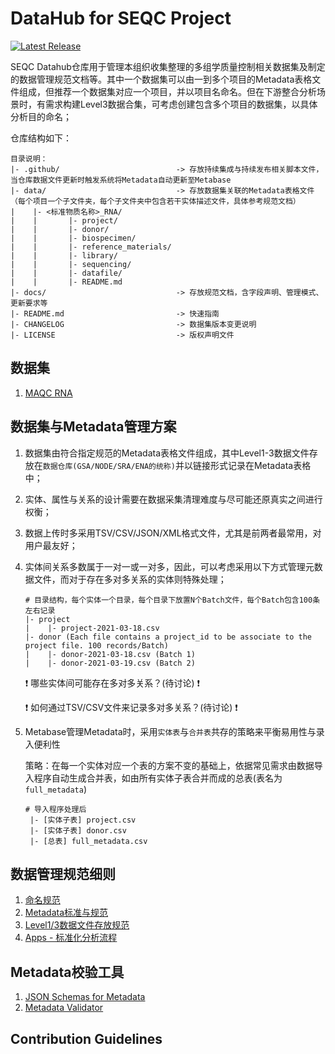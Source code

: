 # DataHub for SEQC Project

[![Latest Release](https://img.shields.io/github/release/biominer-lab/seqc-datahub.svg?label=Latest%20Release)](https://github.com/biominer-lab/seqc-datahub/releases)

SEQC Datahub仓库用于管理本组织收集整理的多组学质量控制相关数据集及制定的数据管理规范文档等。其中一个数据集可以由一到多个项目的Metadata表格文件组成，但推荐一个数据集对应一个项目，并以项目名命名。但在下游整合分析场景时，有需求构建Level3数据合集，可考虑创建包含多个项目的数据集，以具体分析目的命名；

仓库结构如下：

```
目录说明：
|- .github/                          -> 存放持续集成与持续发布相关脚本文件，当仓库数据文件更新时触发系统将Metadata自动更新至Metabase
|- data/                             -> 存放数据集关联的Metadata表格文件（每个项目一个子文件夹，每个子文件夹中包含若干实体描述文件，具体参考规范文档）
|    |- <标准物质名称>_RNA/
|    |       |- project/
|    |       |- donor/
|    |       |- biospecimen/
|    |       |- reference_materials/
|    |       |- library/
|    |       |- sequencing/
|    |       |- datafile/
|    |       |- README.md
|- docs/                             -> 存放规范文档，含字段声明、管理模式、更新要求等
|- README.md                         -> 快速指南
|- CHANGELOG                         -> 数据集版本变更说明
|- LICENSE                           -> 版权声明文件
```

## 数据集
1. [MAQC RNA](./data/MAQC_RNA/README.md)

## 数据集与Metadata管理方案

1. 数据集由符合指定规范的Metadata表格文件组成，其中Level1-3数据文件存放在`数据仓库(GSA/NODE/SRA/ENA的统称)`并以链接形式记录在Metadata表格中；
2. 实体、属性与关系的设计需要在数据采集清理难度与尽可能还原真实之间进行权衡；
3. 数据上传时多采用TSV/CSV/JSON/XML格式文件，尤其是前两者最常用，对用户最友好；
4. 实体间关系多数属于一对一或一对多，因此，可以考虑采用以下方式管理元数据文件，而对于存在多对多关系的实体则特殊处理；

   ```
   # 目录结构，每个实体一个目录，每个目录下放置N个Batch文件，每个Batch包含100条左右记录
   |- project
   |    |- project-2021-03-18.csv
   |- donor (Each file contains a project_id to be associate to the project file. 100 records/Batch)
   |    |- donor-2021-03-18.csv (Batch 1)
   |    |- donor-2021-03-19.csv (Batch 2)
   ```

   :exclamation: 哪些实体间可能存在多对多关系？(待讨论) :exclamation:

   :exclamation: 如何通过TSV/CSV文件来记录多对多关系？(待讨论) :exclamation:

5. Metabase管理Metadata时，采用`实体表`与`合并表`共存的策略来平衡易用性与录入便利性
   
   策略：在每一个实体对应一个表的方案不变的基础上，依据常见需求由数据导入程序自动生成合并表，如由所有实体子表合并而成的总表(表名为`full_metadata`)

   ```
   # 导入程序处理后
    |- [实体子表] project.csv
    |- [实体子表] donor.csv
    |- [总表] full_metadata.csv
   ```

## 数据管理规范细则

1. [命名规范](./docs/names.md)
2. [Metadata标准与规范](./docs/metadata.md)
3. [Level1/3数据文件存放规范](./docs/datafile.md)
4. [Apps - 标准化分析流程](./docs/apps.md)

## Metadata校验工具

1. [JSON Schemas for Metadata](./specs/metadata.json)
2. [Metadata Validator](https://github.com/biominer-lab/metadata-validator.git)


## Contribution Guidelines